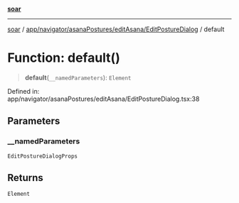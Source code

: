 [**soar**](../../../../../../README.md)

***

[soar](../../../../../../modules.md) / [app/navigator/asanaPostures/editAsana/EditPostureDialog](../README.md) / default

# Function: default()

> **default**(`__namedParameters`): `Element`

Defined in: app/navigator/asanaPostures/editAsana/EditPostureDialog.tsx:38

## Parameters

### \_\_namedParameters

`EditPostureDialogProps`

## Returns

`Element`
